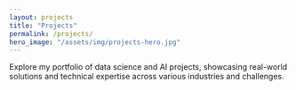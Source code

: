 ```yaml
---
layout: projects
title: "Projects"
permalink: /projects/
hero_image: "/assets/img/projects-hero.jpg"
---
```


Explore my portfolio of data science and AI projects, showcasing real-world solutions and technical expertise across various industries and challenges.
